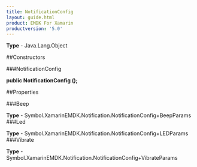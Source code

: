 ```yaml
---
title: NotificationConfig
layout: guide.html
product: EMDK For Xamarin 
productversion: '5.0' 
---
```



**Type** - Java.Lang.Object

##Constructors

###NotificationConfig

**public NotificationConfig ();**



##Properties

###Beep


**Type** - Symbol.XamarinEMDK.Notification.NotificationConfig+BeepParams
###Led


**Type** - Symbol.XamarinEMDK.Notification.NotificationConfig+LEDParams
###Vibrate


**Type** - Symbol.XamarinEMDK.Notification.NotificationConfig+VibrateParams
